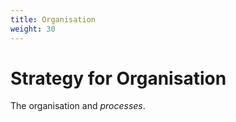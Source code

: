 ```yaml
---
title: Organisation
weight: 30
---
```


# Strategy for Organisation

The organisation and _processes_.